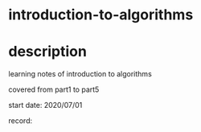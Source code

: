 # introduction-to-algorithms

# description
  learning notes of introduction to algorithms  
  
  covered from part1 to part5  
  
  start date: 2020/07/01
  
  record:
